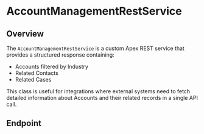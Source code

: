 # AccountManagementRestService

## Overview

The `AccountManagementRestService` is a custom Apex REST service that provides a structured response containing:

- Accounts filtered by Industry
- Related Contacts
- Related Cases

This class is useful for integrations where external systems need to fetch detailed information about Accounts and their related records in a single API call.

## Endpoint

